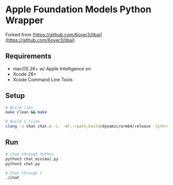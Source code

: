 # Apple Foundation Models Python Wrapper
Forked from [https://github.com/6over3/libai](https://github.com/6over3/libai)

## Requirements
- macOS 26+ w/ Apple Intelligence on
- Xcode 26+
- Xcode Command Line Tools

## Setup
```sh
# Build libs
make clean && make

# Build C files
clang -o chat chat.c -L. -Wl,-rpath,build/dynamic/arm64/release -lpthread
```

## Run
```sh
# Chat through Python
python3 chat_minimal.py
python3 chat.py

# Chat through C
./chat
```